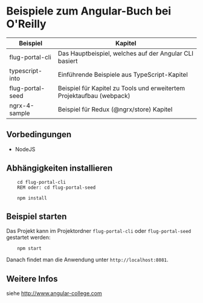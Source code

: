# Beispiele zum Angular-Buch bei O'Reilly

Beispiel             | Kapitel
---------------------|------------------
flug-portal-cli      | Das Hauptbeispiel, welches auf der Angular CLI basiert
typescript-into      | Einführende Beispiele aus TypeScript-Kapitel
flug-portal-seed     | Beispiel für Kapitel zu Tools und erweitertem Projektaufbau (webpack)
ngrx-4-sample		 | Beispiel für Redux (@ngrx/store) Kapitel


## Vorbedingungen

- NodeJS

## Abhängigkeiten installieren

```
	cd flug-portal-cli		
	REM oder: cd flug-portal-seed

	npm install
```

## Beispiel starten

Das Projekt kann im Projektordner ``flug-portal-cli`` oder ``flug-portal-seed`` gestartet werden:

```
	npm start
```

Danach findet man die Anwendung unter ``http://localhost:8081``.



## Weitere Infos

siehe http://www.angular-college.com


